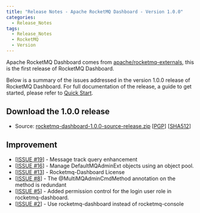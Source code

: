```yaml
---
title: "Release Notes - Apache RocketMQ Dashboard - Version 1.0.0"
categories:
  - Release_Notes
tags:
  - Release_Notes
  - RocketMQ
  - Version
---
```


Apache RocketMQ Dashboard comes from [apache/rocketmq-externals](https://github.com/apache/rocketmq-externals), this is the first release of RocketMQ Dashboard.

Below is a summary of the issues addressed in the version 1.0.0 release of RocketMQ Dashboard. For full documentation of the release, a guide to get started, please refer to [Quick Start](https://github.com/apache/rocketmq-dashboard).
<h2> Download the 1.0.0 release</h2>

* Source: [rocketmq-dashboard-1.0.0-source-release.zip](https://dist.apache.org/repos/dist/dev/rocketmq/rocketmq-dashboard/1.0.0-rc1/rocketmq-dashboard-1.0.0-source-release.zip) [[PGP](https://dist.apache.org/repos/dist/dev/rocketmq/rocketmq-dashboard/1.0.0-rc1/rocketmq-dashboard-1.0.0-source-release.zip.asc)] [[SHA512](https://dist.apache.org/repos/dist/dev/rocketmq/rocketmq-dashboard/1.0.0-rc1/rocketmq-dashboard-1.0.0-source-release.zip.sha512)]

## Improvement
<ul>
<li>[<a href='https://github.com/apache/rocketmq-dashboard/issues/19'>ISSUE #19</a>] -  Message track query enhancement
<li>[<a href='https://github.com/apache/rocketmq-dashboard/issues/16'>ISSUE #16</a>] -  Manage DefaultMQAdminExt objects using an object pool.
<li>[<a href='https://github.com/apache/rocketmq-dashboard/issues/13'>ISSUE #13</a>] -  Rocketmq-Dashboard License
<li>[<a href='https://github.com/apache/rocketmq-dashboard/issues/8'>ISSUE #8</a>] -  The @MultiMQAdminCmdMethod annotation on the method is redundant
<li>[<a href='https://github.com/apache/rocketmq-dashboard/issues/5'>ISSUE #5</a>] -  Added permission control for the login user role in rocketmq-dashboard.
<li>[<a href='https://github.com/apache/rocketmq-dashboard/issues/2'>ISSUE #2</a>] -  Use rocketmq-dashboard instead of rocketmq-console
</li>
</ul>

